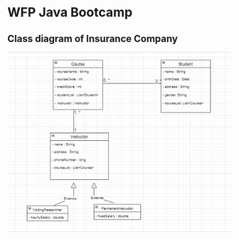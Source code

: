 # WFP Java Bootcamp

## Class diagram of Insurance Company

![This is OOP Class Diagram](./resources/UML.png)

